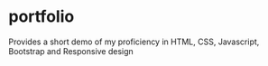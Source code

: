 # portfolio
Provides a short demo of my proficiency in HTML, CSS, Javascript, Bootstrap and Responsive design
